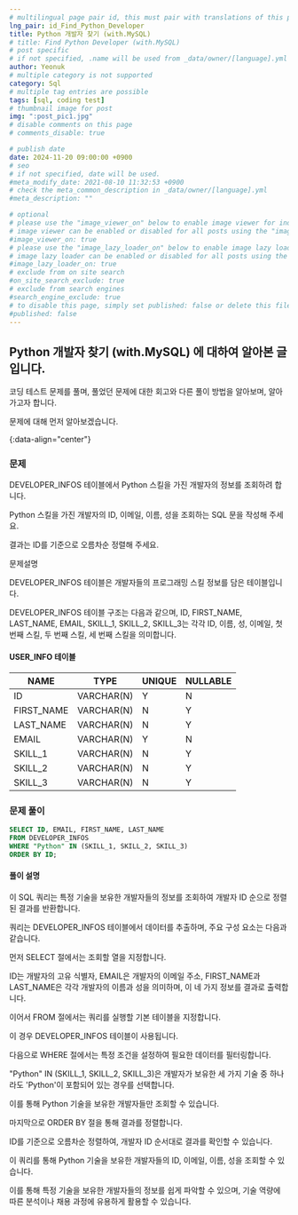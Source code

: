 ```yaml
---
# multilingual page pair id, this must pair with translations of this page. (This name must be unique)
lng_pair: id_Find_Python_Developer
title: Python 개발자 찾기 (with.MySQL)
# title: Find Python Developer (with.MySQL)
# post specific
# if not specified, .name will be used from _data/owner/[language].yml
author: Yeonuk
# multiple category is not supported
category: Sql
# multiple tag entries are possible
tags: [sql, coding test]
# thumbnail image for post
img: ":post_pic1.jpg"
# disable comments on this page
# comments_disable: true

# publish date
date: 2024-11-20 09:00:00 +0900
# seo
# if not specified, date will be used.
#meta_modify_date: 2021-08-10 11:32:53 +0900
# check the meta_common_description in _data/owner/[language].yml
#meta_description: ""

# optional
# please use the "image_viewer_on" below to enable image viewer for individual pages or posts (_posts/ or [language]/_posts folders).
# image viewer can be enabled or disabled for all posts using the "image_viewer_posts: true" setting in _data/conf/main.yml.
#image_viewer_on: true
# please use the "image_lazy_loader_on" below to enable image lazy loader for individual pages or posts (_posts/ or [language]/_posts folders).
# image lazy loader can be enabled or disabled for all posts using the "image_lazy_loader_posts: true" setting in _data/conf/main.yml.
#image_lazy_loader_on: true
# exclude from on site search
#on_site_search_exclude: true
# exclude from search engines
#search_engine_exclude: true
# to disable this page, simply set published: false or delete this file
#published: false
---
```


<!-- outline-start -->

## Python 개발자 찾기 (with.MySQL) 에 대하여 알아본 글입니다.

코딩 테스트 문제를 풀며, 풀었던 문제에 대한 회고와 다른 풀이 방법을 알아보며, 알아가고자 합니다.

문제에 대해 먼저 알아보겠습니다.

{:data-align="center"}

<!-- outline-end -->

### 문제

DEVELOPER_INFOS 테이블에서 Python 스킬을 가진 개발자의 정보를 조회하려 합니다.

Python 스킬을 가진 개발자의 ID, 이메일, 이름, 성을 조회하는 SQL 문을 작성해 주세요.

결과는 ID를 기준으로 오름차순 정렬해 주세요.

문제설명

DEVELOPER_INFOS 테이블은 개발자들의 프로그래밍 스킬 정보를 담은 테이블입니다.

DEVELOPER_INFOS 테이블 구조는 다음과 같으며, ID, FIRST_NAME, LAST_NAME, EMAIL, SKILL_1, SKILL_2, SKILL_3는 각각 ID, 이름, 성, 이메일, 첫 번째 스킬, 두 번째 스킬, 세 번째 스킬을 의미합니다.

#### USER_INFO 테이블

<!-- #### 제한사항

- a의 길이는 1 이상 1,000,000 이하입니다.
- a[i]는 i+1 번째 풍선에 써진 숫자를 의미합니다.
- a의 모든 수는 -1,000,000,000 이상 1,000,000,000 이하인 정수입니다.
- a의 모든 수는 서로 다릅니다. -->

<!-- #### 입출력 예 -->

| NAME       | TYPE       | UNIQUE | NULLABLE |
| ---------- | ---------- | ------ | -------- |
| ID         | VARCHAR(N) | Y      | N        |
| FIRST_NAME | VARCHAR(N) | N      | Y        |
| LAST_NAME  | VARCHAR(N) | N      | Y        |
| EMAIL      | VARCHAR(N) | Y      | N        |
| SKILL_1    | VARCHAR(N) | N      | Y        |
| SKILL_2    | VARCHAR(N) | N      | Y        |
| SKILL_3    | VARCHAR(N) | N      | Y        |

### 문제 풀이

```sql
SELECT ID, EMAIL, FIRST_NAME, LAST_NAME
FROM DEVELOPER_INFOS
WHERE "Python" IN (SKILL_1, SKILL_2, SKILL_3)
ORDER BY ID;
```

#### 풀이 설명

이 SQL 쿼리는 특정 기술을 보유한 개발자들의 정보를 조회하여 개발자 ID 순으로 정렬된 결과를 반환합니다.

쿼리는 DEVELOPER_INFOS 테이블에서 데이터를 추출하며, 주요 구성 요소는 다음과 같습니다.

먼저 SELECT 절에서는 조회할 열을 지정합니다.

ID는 개발자의 고유 식별자, EMAIL은 개발자의 이메일 주소, FIRST_NAME과 LAST_NAME은 각각 개발자의 이름과 성을 의미하며, 이 네 가지 정보를 결과로 출력합니다.

이어서 FROM 절에서는 쿼리를 실행할 기본 테이블을 지정합니다.

이 경우 DEVELOPER_INFOS 테이블이 사용됩니다.

다음으로 WHERE 절에서는 특정 조건을 설정하여 필요한 데이터를 필터링합니다.

"Python" IN (SKILL_1, SKILL_2, SKILL_3)은 개발자가 보유한 세 가지 기술 중 하나라도 'Python'이 포함되어 있는 경우를 선택합니다.

이를 통해 Python 기술을 보유한 개발자들만 조회할 수 있습니다.

마지막으로 ORDER BY 절을 통해 결과를 정렬합니다.

ID를 기준으로 오름차순 정렬하여, 개발자 ID 순서대로 결과를 확인할 수 있습니다.

이 쿼리를 통해 Python 기술을 보유한 개발자들의 ID, 이메일, 이름, 성을 조회할 수 있습니다.

이를 통해 특정 기술을 보유한 개발자들의 정보를 쉽게 파악할 수 있으며, 기술 역량에 따른 분석이나 채용 과정에 유용하게 활용할 수 있습니다.
